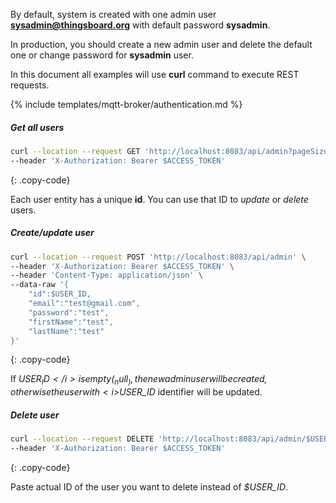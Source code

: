 By default, system is created with one admin user **sysadmin@thingsboard.org** with default password **sysadmin**.

In production, you should create a new admin user and delete the default one or change password for **sysadmin** user.

In this document all examples will use **curl** command to execute REST requests.

{% include templates/mqtt-broker/authentication.md %}

##### Get all users

```bash
curl --location --request GET 'http://localhost:8083/api/admin?pageSize=50&page=0' \
--header 'X-Authorization: Bearer $ACCESS_TOKEN'
```
{: .copy-code}

Each user entity has a unique **id**. You can use that ID to _update_ or _delete_ users.

##### Create/update user

```bash
curl --location --request POST 'http://localhost:8083/api/admin' \
--header 'X-Authorization: Bearer $ACCESS_TOKEN' \
--header 'Content-Type: application/json' \
--data-raw '{
    "id":$USER_ID,
    "email":"test@gmail.com",
    "password":"test",
    "firstName":"test",
    "lastName":"test"
}'
```
{: .copy-code}

If <i>$USER_ID</i> is empty (_null_), the new admin user will be created, otherwise the user with <i>$USER_ID</i> identifier will be updated.

##### Delete user

```bash
curl --location --request DELETE 'http://localhost:8083/api/admin/$USER_ID' \
--header 'X-Authorization: Bearer $ACCESS_TOKEN'
```
{: .copy-code}

Paste actual ID of the user you want to delete instead of <i>$USER_ID</i>.